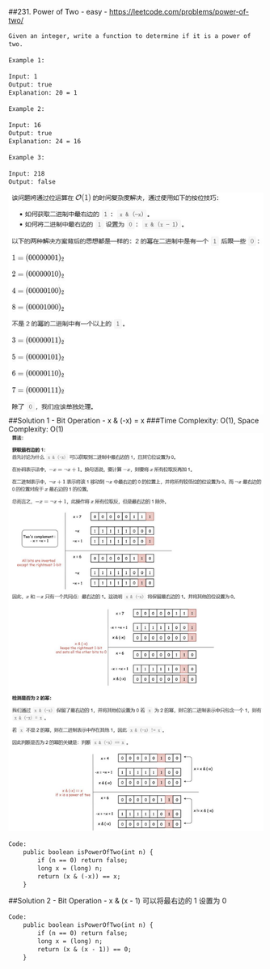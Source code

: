 ##231. Power of Two - easy - https://leetcode.com/problems/power-of-two/
```
Given an integer, write a function to determine if it is a power of two.

Example 1:

Input: 1
Output: true 
Explanation: 20 = 1

Example 2:

Input: 16
Output: true
Explanation: 24 = 16

Example 3:

Input: 218
Output: false
```
![Image of power_2_explain](imgs/power_2_explain.jpg)
##Solution 1 - Bit Operation - x & (-x) = x
###Time Complexity: O(1), Space Complexity: O(1)
![Image of power_2](imgs/power_2.jpg)
```
Code:
    public boolean isPowerOfTwo(int n) {
        if (n == 0) return false;
        long x = (long) n;
        return (x & (-x)) == x;
    }
```
##Solution 2 - Bit Operation - x & (x - 1) 可以将最右边的 1 设置为 0
```
Code:
    public boolean isPowerOfTwo(int n) {
        if (n == 0) return false;
        long x = (long) n;
        return (x & (x - 1)) == 0;
    }
```
